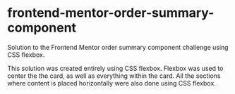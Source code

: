 # frontend-mentor-order-summary-component
Solution to the Frontend Mentor order summary component challenge using CSS flexbox.

This solution was created entirely using CSS flexbox. Flexbox was used to center the the card, as well as everything within the card. All the sections where content is placed horizontally were also done using CSS flexbox.
